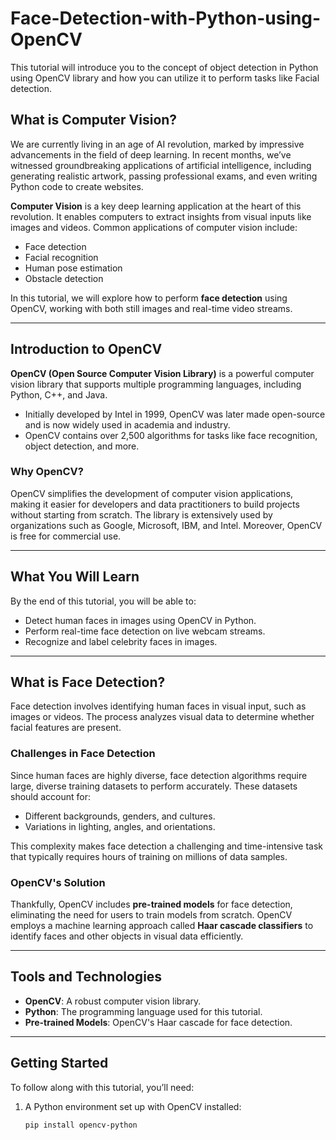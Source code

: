 # Face-Detection-with-Python-using-OpenCV
This tutorial will introduce you to the concept of object detection in Python using OpenCV library and how you can utilize it to perform tasks like Facial detection.


## What is Computer Vision?

We are currently living in an age of AI revolution, marked by impressive advancements in the field of deep learning. In recent months, we’ve witnessed groundbreaking applications of artificial intelligence, including generating realistic artwork, passing professional exams, and even writing Python code to create websites.

**Computer Vision** is a key deep learning application at the heart of this revolution. It enables computers to extract insights from visual inputs like images and videos. Common applications of computer vision include:

- Face detection
- Facial recognition
- Human pose estimation
- Obstacle detection

In this tutorial, we will explore how to perform **face detection** using OpenCV, working with both still images and real-time video streams.

---

## Introduction to OpenCV

**OpenCV (Open Source Computer Vision Library)** is a powerful computer vision library that supports multiple programming languages, including Python, C++, and Java. 

- Initially developed by Intel in 1999, OpenCV was later made open-source and is now widely used in academia and industry.
- OpenCV contains over 2,500 algorithms for tasks like face recognition, object detection, and more.

### Why OpenCV?

OpenCV simplifies the development of computer vision applications, making it easier for developers and data practitioners to build projects without starting from scratch. The library is extensively used by organizations such as Google, Microsoft, IBM, and Intel. Moreover, OpenCV is free for commercial use.

---

## What You Will Learn

By the end of this tutorial, you will be able to:

- Detect human faces in images using OpenCV in Python.
- Perform real-time face detection on live webcam streams.
- Recognize and label celebrity faces in images.

---

## What is Face Detection?

Face detection involves identifying human faces in visual input, such as images or videos. The process analyzes visual data to determine whether facial features are present.

### Challenges in Face Detection

Since human faces are highly diverse, face detection algorithms require large, diverse training datasets to perform accurately. These datasets should account for:

- Different backgrounds, genders, and cultures.
- Variations in lighting, angles, and orientations.

This complexity makes face detection a challenging and time-intensive task that typically requires hours of training on millions of data samples.

### OpenCV's Solution

Thankfully, OpenCV includes **pre-trained models** for face detection, eliminating the need for users to train models from scratch. OpenCV employs a machine learning approach called **Haar cascade classifiers** to identify faces and other objects in visual data efficiently.

---

## Tools and Technologies

- **OpenCV**: A robust computer vision library.
- **Python**: The programming language used for this tutorial.
- **Pre-trained Models**: OpenCV's Haar cascade for face detection.

---

## Getting Started

To follow along with this tutorial, you’ll need:

1. A Python environment set up with OpenCV installed:
   ```bash
   pip install opencv-python
